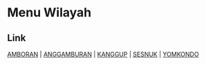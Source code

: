 # Menu Wilayah

## Link

[AMBORAN](https://github.com/gigit-pemilu/pemilu-2024-93-papua-selatan/tree/main/pileg-dpr/hitung-suara/sub/93-papua-selatan/sub/02-boven-digoel/sub/18-sesnuk/sub/2005-amboran)
 | 
[ANGGAMBURAN](https://github.com/gigit-pemilu/pemilu-2024-93-papua-selatan/tree/main/pileg-dpr/hitung-suara/sub/93-papua-selatan/sub/02-boven-digoel/sub/18-sesnuk/sub/2002-anggamburan)
 | 
[KANGGUP](https://github.com/gigit-pemilu/pemilu-2024-93-papua-selatan/tree/main/pileg-dpr/hitung-suara/sub/93-papua-selatan/sub/02-boven-digoel/sub/18-sesnuk/sub/2003-kanggup)
 | 
[SESNUK](https://github.com/gigit-pemilu/pemilu-2024-93-papua-selatan/tree/main/pileg-dpr/hitung-suara/sub/93-papua-selatan/sub/02-boven-digoel/sub/18-sesnuk/sub/2001-sesnuk)
 | 
[YOMKONDO](https://github.com/gigit-pemilu/pemilu-2024-93-papua-selatan/tree/main/pileg-dpr/hitung-suara/sub/93-papua-selatan/sub/02-boven-digoel/sub/18-sesnuk/sub/2004-yomkondo)

